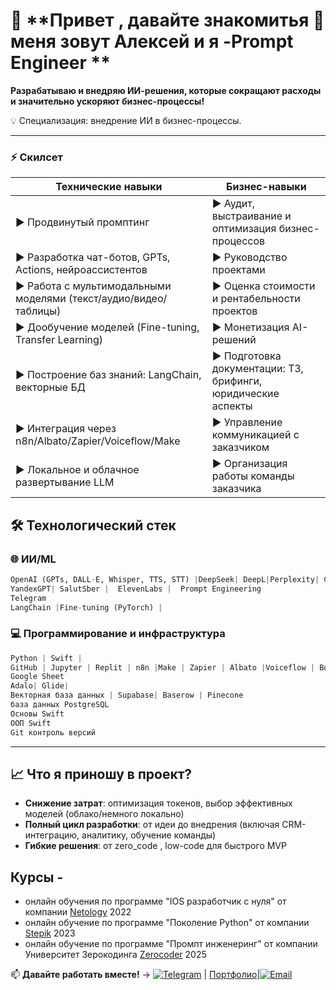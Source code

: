 # 🚀 **Привет , давайте знакомитья 🤝 меня зовут Алексей и я -Prompt Engineer **

**Разрабатываю и внедряю ИИ-решения, которые сокращают расходы и значительно ускоряют бизнес-процессы!**

💡 Специализация: внедрение ИИ в бизнес-процессы.  

---
### ⚡ **Скилсет**
| **Технические навыки**                                  | **Бизнес-навыки**                              |
|-------------------------------------------------------  |---------------------------------------------------------------|
| ▶ Продвинутый промптинг                                 | ▶ Аудит, выстраивание и  оптимизация бизнес-процессов|                                                        
| ▶ Разработка чат-ботов, GPTs, Actions, нейроассистентов | ▶ Руководство проектами  |
| ▶ Работа с мультимодальными моделями (текст/аудио/видео/таблицы) |  ▶ Оценка стоимости и рентабельности проектов        |
| ▶ Дообучение моделей (Fine-tuning, Transfer Learning)   | ▶ Монетизация AI-решений  |
| ▶ Построение баз знаний: LangChain, векторные БД        |  ▶ Подготовка документации: ТЗ, брифинги, юридические аспекты |
| ▶ Интеграция через n8n/Albato/Zapier/Voiceflow/Make         | ▶ Управление коммуникацией с заказчиком |
| ▶ Локальное и облачное развертывание LLM                | ▶ Организация работы команды заказчика                        |

## 🛠️ **Технологический стек**

### 🌐 **ИИ/ML**
```python
OpenAI (GPTs, DALL-E, Whisper, TTS, STT) |DeepSeek| DeepL|Perplexity| Claude 3 | Gemini | LLaMA | Hugging Face 
YandexGPT| SalutSber |  ElevenLabs |  Prompt Engineering
Telegram
LangChain |Fine-tuning (PyTorch) |
```

### 💻 **Программирование и инфраструктура**
```python
Python | Swift | 
GitHub | Jupyter | Replit | n8n |Make | Zapier | Albato |Voiceflow | Bootstrap | Flask
Google Sheet 
Adalo| Glide| 
Векторная база данных | Supabase| Baserow | Pinecone
база данных PostgreSQL
Основы Swift
ООП Swift
Git контроль версий
```

---

## 📈 **Что я приношу в проект?**
- **Снижение затрат**: оптимизация токенов, выбор эффективных моделей (облако/немного локально) 
- **Полный цикл разработки**: от идеи до внедрения (включая CRM-интеграцию, аналитику, обучение команды)  
- **Гибкие решения**: от zero_code , low-code для быстрого MVP

## Курсы - 
* онлайн обучения по программе "IOS разработчик с нуля" от компании  [Netology](https://netology.ru) 2022
* онлайн обучение по программе "Поколение Python" от компании [Stepik](https://stepik.org) 2023
* онлайн обучение по программе "Промпт инженеринг" от компании Университет Зерокодинга [Zerocoder](https://zerocoder.ru) 2025
  

📫 **Давайте работать вместе!** → [![Telegram](https://img.shields.io/badge/Telegram-blue?logo=telegram&logoColor=white)](https://t.me/Aleks79Sib) | [Портфолио](https://github.com/lelik26)|[![Email](https://img.shields.io/badge/Email-D14836?style=for-the-badge&logo=gmail&logoColor=white)](mailto:van-23@mail.ru)

 




